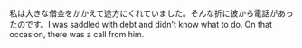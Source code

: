 <tr><td>私は大きな借金をかかえて途方にくれていました。そんな折に彼から電話があったのです。<td><tr><tr><td>I was saddled with debt and didn't know what to do. On that occasion, there was a call from him.<td><tr></table>

